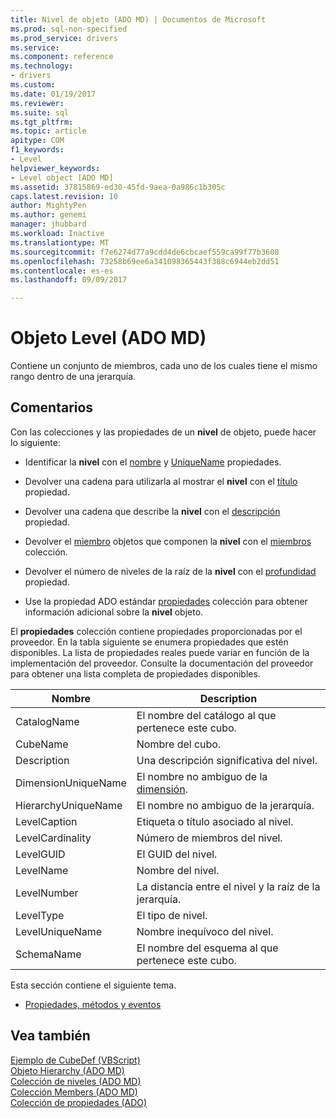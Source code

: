 ```yaml
---
title: Nivel de objeto (ADO MD) | Documentos de Microsoft
ms.prod: sql-non-specified
ms.prod_service: drivers
ms.service: 
ms.component: reference
ms.technology:
- drivers
ms.custom: 
ms.date: 01/19/2017
ms.reviewer: 
ms.suite: sql
ms.tgt_pltfrm: 
ms.topic: article
apitype: COM
f1_keywords:
- Level
helpviewer_keywords:
- Level object [ADO MD]
ms.assetid: 37815869-ed30-45fd-9aea-0a986c1b305c
caps.latest.revision: 10
author: MightyPen
ms.author: genemi
manager: jhubbard
ms.workload: Inactive
ms.translationtype: MT
ms.sourcegitcommit: f7e6274d77a9cdd4de6cbcaef559ca99f77b3608
ms.openlocfilehash: 73258b69ee6a341098365443f388c6944eb2dd51
ms.contentlocale: es-es
ms.lasthandoff: 09/09/2017

---
```

# <a name="level-object-ado-md"></a>Objeto Level (ADO MD)
Contiene un conjunto de miembros, cada uno de los cuales tiene el mismo rango dentro de una jerarquía.  
  
## <a name="remarks"></a>Comentarios  
 Con las colecciones y las propiedades de un **nivel** de objeto, puede hacer lo siguiente:  
  
-   Identificar la **nivel** con el [nombre](../../../ado/reference/ado-md-api/name-property-ado-md.md) y [UniqueName](../../../ado/reference/ado-md-api/uniquename-property-ado-md.md) propiedades.  
  
-   Devolver una cadena para utilizarla al mostrar el **nivel** con el [título](../../../ado/reference/ado-md-api/caption-property-ado-md.md) propiedad.  
  
-   Devolver una cadena que describe la **nivel** con el [descripción](../../../ado/reference/ado-md-api/description-property-ado-md.md) propiedad.  
  
-   Devolver el [miembro](../../../ado/reference/ado-md-api/member-object-ado-md.md) objetos que componen la **nivel** con el [miembros](../../../ado/reference/ado-md-api/members-collection-ado-md.md) colección.  
  
-   Devolver el número de niveles de la raíz de la **nivel** con el [profundidad](../../../ado/reference/ado-md-api/depth-property-ado-md.md) propiedad.  
  
-   Use la propiedad ADO estándar [propiedades](../../../ado/reference/ado-api/properties-collection-ado.md) colección para obtener información adicional sobre la **nivel** objeto.  
  
 El **propiedades** colección contiene propiedades proporcionadas por el proveedor. En la tabla siguiente se enumera propiedades que estén disponibles. La lista de propiedades reales puede variar en función de la implementación del proveedor. Consulte la documentación del proveedor para obtener una lista completa de propiedades disponibles.  
  
|Nombre|Description|  
|----------|-----------------|  
|CatalogName|El nombre del catálogo al que pertenece este cubo.|  
|CubeName|Nombre del cubo.|  
|Description|Una descripción significativa del nivel.|  
|DimensionUniqueName|El nombre no ambiguo de la [dimensión](../../../ado/reference/ado-md-api/dimension-object-ado-md.md).|  
|HierarchyUniqueName|El nombre no ambiguo de la jerarquía.|  
|LevelCaption|Etiqueta o título asociado al nivel.|  
|LevelCardinality|Número de miembros del nivel.|  
|LevelGUID|El GUID del nivel.|  
|LevelName|Nombre del nivel.|  
|LevelNumber|La distancia entre el nivel y la raíz de la jerarquía.|  
|LevelType|El tipo de nivel.|  
|LevelUniqueName|Nombre inequívoco del nivel.|  
|SchemaName|El nombre del esquema al que pertenece este cubo.|  
  
 Esta sección contiene el siguiente tema.  
  
-   [Propiedades, métodos y eventos](../../../ado/reference/ado-md-api/level-object-properties-methods-and-events.md)  
  
## <a name="see-also"></a>Vea también  
 [Ejemplo de CubeDef (VBScript)](../../../ado/reference/ado-md-api/cubedef-example-vbscript.md)   
 [Objeto Hierarchy (ADO MD)](../../../ado/reference/ado-md-api/hierarchy-object-ado-md.md)   
 [Colección de niveles (ADO MD)](../../../ado/reference/ado-md-api/levels-collection-ado-md.md)   
 [Colección Members (ADO MD)](../../../ado/reference/ado-md-api/members-collection-ado-md.md)   
 [Colección de propiedades (ADO)](../../../ado/reference/ado-api/properties-collection-ado.md)

